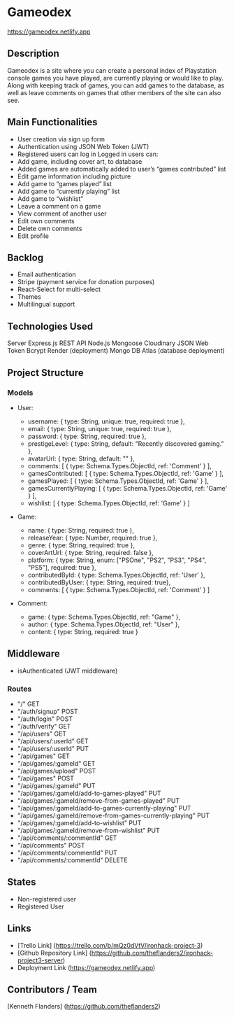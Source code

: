 # Gameodex

https://gameodex.netlify.app

## Description

Gameodex is a site where you can create a personal index of Playstation console games you have played, are currently playing or would like to play. Along with keeping track of games, you can add games to the database, as well as leave comments on games that other members of the site can also see.

## Main Functionalities

- User creation via sign up form
- Authentication using JSON Web Token (JWT)
- Registered users can log in
  Logged in users can:
- Add game, including cover art, to database
- Added games are automatically added to user’s “games contributed” list
- Edit game information including picture
- Add game to “games played” list
- Add game to “currently playing” list
- Add game to “wishlist”
- Leave a comment on a game
- View comment of another user
- Edit own comments
- Delete own comments
- Edit profile

## Backlog

- Email authentication
- Stripe (payment service for donation purposes)
- React-Select for multi-select
- Themes
- Multilingual support

## Technologies Used

Server
Express.js
REST API
Node.js
Mongoose
Cloudinary
JSON Web Token
Bcrypt
Render (deployment)
Mongo DB Atlas (database deployment)

## Project Structure

### Models

- User:
  - username: { type: String, unique: true, required: true },
  - email: { type: String, unique: true, required: true },
  - password: { type: String, required: true },
  - prestigeLevel: { type: String, default: "Recently discovered gaming." },
  - avatarUrl: { type: String, default: "" },
  - comments: [ { type: Schema.Types.ObjectId, ref: 'Comment' } ],
  - gamesContributed: [ { type: Schema.Types.ObjectId, ref: 'Game' } ],
  - gamesPlayed: [ { type: Schema.Types.ObjectId, ref: 'Game' } ],
  - gamesCurrentlyPlaying: [ { type: Schema.Types.ObjectId, ref: 'Game' } ],
  - wishlist: [ { type: Schema.Types.ObjectId, ref: 'Game' } ]

- Game:
  - name: { type: String, required: true },
  - releaseYear: { type: Number, required: true },
  - genre: { type: String, required: true },
  - coverArtUrl: { type: String, required: false },
  - platform: { type: String, enum: ["PSOne", "PS2", "PS3", "PS4", "PS5"], required: true },
  - contributedById: { type: Schema.Types.ObjectId, ref: 'User' },
  - contributedByUser: { type: String, required: true},
  - comments: [ { type: Schema.Types.ObjectId, ref: 'Comment' } ]

- Comment:
  - game: { type: Schema.Types.ObjectId, ref: "Game" },
  - author: { type: Schema.Types.ObjectId, ref: "User" },
  - content: { type: String, required: true }

## Middleware

- isAuthenticated (JWT middleware)

### Routes

- "/" GET
- "/auth/signup" POST
- "/auth/login" POST
- "/auth/verify" GET
- "/api/users" GET
- "/api/users/:userId" GET
- "/api/users/:userId" PUT
- "/api/games" GET
- "/api/games/:gameId" GET
- "/api/games/upload" POST
- "/api/games" POST
- "/api/games/:gameId" PUT
- "/api/games/:gameId/add-to-games-played" PUT
- "/api/games/:gameId/remove-from-games-played" PUT
- "/api/games/:gameId/add-to-games-currently-playing" PUT
- "/api/games/:gameId/remove-from-games-currently-playing" PUT
- "/api/games/:gameId/add-to-wishlist" PUT
- "/api/games/:gameId/remove-from-wishlist" PUT
- "/api/comments/:commentId" GET
- "/api/comments" POST
- "/api/comments/:commentId" PUT
- "/api/comments/:commentId" DELETE

## States

- Non-registered user
- Registered User

## Links

- [Trello Link] (https://trello.com/b/mQz0dVtV/ironhack-project-3)
- [Github Repository Link] (https://github.com/theflanders2/ironhack-project3-server)
- Deployment Link (https://gameodex.netlify.app)

## Contributors / Team

[Kenneth Flanders] (https://github.com/theflanders2)
